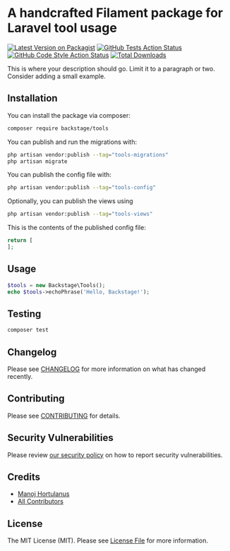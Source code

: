 # A handcrafted Filament package for Laravel tool usage

[![Latest Version on Packagist](https://img.shields.io/packagist/v/backstage/tools.svg?style=flat-square)](https://packagist.org/packages/backstage/tools)
[![GitHub Tests Action Status](https://img.shields.io/github/actions/workflow/status/backstage/tools/run-tests.yml?branch=main&label=tests&style=flat-square)](https://github.com/backstage/tools/actions?query=workflow%3Arun-tests+branch%3Amain)
[![GitHub Code Style Action Status](https://img.shields.io/github/actions/workflow/status/backstage/tools/fix-php-code-styling.yml?branch=main&label=code%20style&style=flat-square)](https://github.com/backstage/tools/actions?query=workflow%3A"Fix+PHP+code+styling"+branch%3Amain)
[![Total Downloads](https://img.shields.io/packagist/dt/backstage/tools.svg?style=flat-square)](https://packagist.org/packages/backstage/tools)



This is where your description should go. Limit it to a paragraph or two. Consider adding a small example.

## Installation

You can install the package via composer:

```bash
composer require backstage/tools
```

You can publish and run the migrations with:

```bash
php artisan vendor:publish --tag="tools-migrations"
php artisan migrate
```

You can publish the config file with:

```bash
php artisan vendor:publish --tag="tools-config"
```

Optionally, you can publish the views using

```bash
php artisan vendor:publish --tag="tools-views"
```

This is the contents of the published config file:

```php
return [
];
```

## Usage

```php
$tools = new Backstage\Tools();
echo $tools->echoPhrase('Hello, Backstage!');
```

## Testing

```bash
composer test
```

## Changelog

Please see [CHANGELOG](CHANGELOG.md) for more information on what has changed recently.

## Contributing

Please see [CONTRIBUTING](.github/CONTRIBUTING.md) for details.

## Security Vulnerabilities

Please review [our security policy](../../security/policy) on how to report security vulnerabilities.

## Credits

- [Manoj Hortulanus](https://github.com/arduinomaster22)
- [All Contributors](../../contributors)

## License

The MIT License (MIT). Please see [License File](LICENSE.md) for more information.
